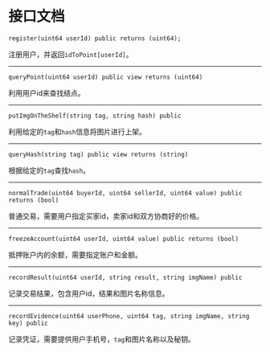 # 接口文档

```solidity
register(uint64 userId) public returns (uint64);
```

注册用户，并返回`idToPoint[userId]`。

---

```sol
queryPoint(uint64 userId) public view returns (uint64)
```

利用用户id来查找结点。

---



```sol
putImgOnTheShelf(string tag, string hash) public
```

利用给定的`tag`和`hash`信息将图片进行上架。

---



```sol
queryHash(string tag) public view returns (string)
```

根据给定的`tag`查找`hash`。

---



```sol
normalTrade(uint64 buyerId, uint64 sellerId, uint64 value) public returns (bool)
```

普通交易，需要用户指定买家id，卖家id和双方协商好的价格。

---



```sol
freezeAccount(uint64 userId, uint64 value) public returns (bool)
```

抵押账户内的余额，需要指定账户和金额。

---



```sol
recordResult(uint64 userId, string result, string imgName) public
```

记录交易结果，包含用户id，结果和图片名称信息。

---



```sol
recordEvidence(uint64 userPhone, uint64 tag, string imgName, string key) public
```

记录凭证，需要提供用户手机号，`tag`和图片名称以及秘钥。